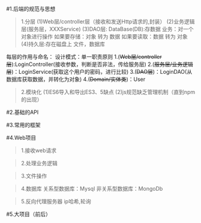 #1.后端的规范与思想
>1.分层
(1)Web层/controller层（接收和发送Http请求的,封装）
(2)业务逻辑层(服务层，XXXService)
(3)DAO层:
DataBase(DB):存数据
业务：对一个对象进行操作
如果要存储：对象 转为 数据
如果要读取：数据 转为 对象
(4)持久层:存在磁盘上
文件，数据库

每层的作用与命名：
设计模式：单一职责原则
1.(~~Web层/controller层~~):LoginController(接收参数，判断是否非法，传给服务层)
2.(~~服务层/业务逻辑层~~)：LoginService(获取这个用户的密码，进行比较)
3.(~~DAO层~~)：LoginDAO(从数据库获取数据，并转化为对象)
4.(~~Domain/实体类~~)：User

>2.模块化
(1)ES6导入和导出ES3、5缺点
(2)js规范缺乏管理机制（直到npm的出现）

#2.基础的API

#3.常用的框架

#4.Web项目
>1.接收web请求

>2.处理业务逻辑

>3.文件操作

>4.数据库
关系型数据库：Mysql
非关系型数据库：MongoDb

>5.反向代理服务器
ip哈希,轮询

#5.大项目（前后）
